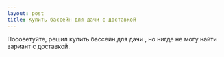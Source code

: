 ```yaml
---
layout: post 
title: Купить бассейн для дачи с доставкой 
--- 
```

Посоветуйте, решил купить бассейн для дачи , но нигде не могу найти вариант с доставкой.